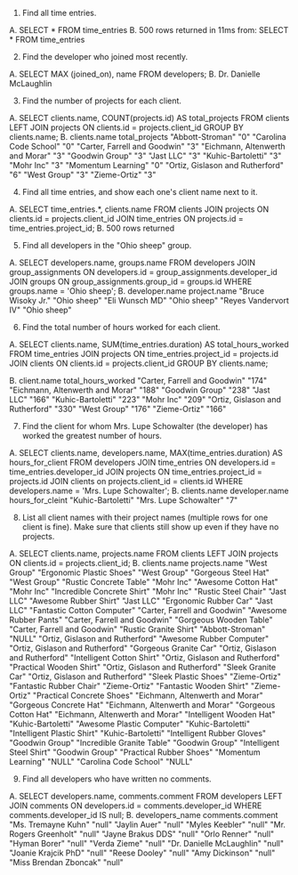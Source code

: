 1. Find all time entries.

  A. SELECT *
     FROM time_entries
  B. 500 rows returned in 11ms from: SELECT *
     FROM time_entries

2. Find the developer who joined most recently.

  A. SELECT MAX (joined_on), name
     FROM developers;
  B. Dr. Danielle McLaughlin

3. Find the number of projects for each client.

  A. SELECT clients.name,
     COUNT(projects.id) AS total_projects
     FROM clients LEFT JOIN projects 
     ON clients.id = projects.client_id 
     GROUP BY clients.name;
  B.  clients.name    total_projects
     "Abbott-Stroman"	"0"
     "Carolina Code School"	"0"
     "Carter, Farrell and Goodwin"	"3"
     "Eichmann, Altenwerth and Morar"	"3"
     "Goodwin Group"	"3"
     "Jast LLC"	"3"
     "Kuhic-Bartoletti"	"3"
     "Mohr Inc"	"3"
     "Momentum Learning"	"0"
     "Ortiz, Gislason and Rutherford"	"6"
     "West Group"	"3"
     "Zieme-Ortiz"	"3"

4. Find all time entries, and show each one's client name next to it.

  A. SELECT time_entries.*, clients.name
     FROM clients 
     JOIN projects ON clients.id = projects.client_id
     JOIN time_entries ON projects.id = time_entries.project_id;
  B. 500 rows returned

5. Find all developers in the "Ohio sheep" group.

  A. SELECT developers.name, groups.name
     FROM developers
     JOIN group_assignments ON developers.id = group_assignments.developer_id
     JOIN groups ON group_assignments.group_id = groups.id
     WHERE groups.name = 'Ohio sheep';
  B.  developer.name     project.name
    "Bruce Wisoky Jr."	"Ohio sheep"
    "Eli Wunsch MD"	"Ohio sheep"
    "Reyes Vandervort IV"	"Ohio sheep"

6. Find the total number of hours worked for each client.

  A. SELECT clients.name, SUM(time_entries.duration) AS total_hours_worked
     FROM time_entries 
     JOIN projects ON time_entries.project_id = projects.id
     JOIN clients ON clients.id = projects.client_id
     GROUP BY clients.name;

  B.    client.name            total_hours_worked
     "Carter, Farrell and Goodwin"	"174"
     "Eichmann, Altenwerth and Morar"	"188"
     "Goodwin Group"	"238"
     "Jast LLC"	"166"
     "Kuhic-Bartoletti"	"223"
     "Mohr Inc"	"209"
     "Ortiz, Gislason and Rutherford"	"330"
     "West Group"	"176"
     "Zieme-Ortiz"	"166"

7. Find the client for whom Mrs. Lupe Schowalter (the developer) has worked the greatest number of hours.

  A. SELECT clients.name, developers.name, MAX(time_entries.duration) AS hours_for_client
     FROM developers 
     JOIN time_entries ON developers.id = time_entries.developer_id
     JOIN projects ON time_entries.project_id = projects.id 
     JOIN clients on projects.client_id = clients.id
     WHERE developers.name = 'Mrs. Lupe Schowalter';
  B.      clients.name       developer.name         hours_for_cleint
      "Kuhic-Bartoletti"	"Mrs. Lupe Schowalter"         "7"

8. List all client names with their project names (multiple rows for one client is fine). Make sure that        clients still show up even if they have no projects.

  A. SELECT clients.name, projects.name
     FROM clients
     LEFT JOIN projects ON clients.id = projects.client_id;
  B.    clients.name         projects.name
      "West Group"	"Ergonomic Plastic Shoes"
      "West Group"	"Gorgeous Steel Hat"
      "West Group"	"Rustic Concrete Table"
      "Mohr Inc"	"Awesome Cotton Hat"
      "Mohr Inc"	"Incredible Concrete Shirt"
      "Mohr Inc"	"Rustic Steel Chair"
      "Jast LLC"	"Awesome Rubber Shirt"
      "Jast LLC"	"Ergonomic Rubber Car"
      "Jast LLC"	"Fantastic Cotton Computer"
      "Carter, Farrell and Goodwin"	"Awesome Rubber Pants"
      "Carter, Farrell and Goodwin"	"Gorgeous Wooden Table"
      "Carter, Farrell and Goodwin"	"Rustic Granite Shirt"
      "Abbott-Stroman"	"NULL"
      "Ortiz, Gislason and Rutherford"	"Awesome Rubber Computer"
      "Ortiz, Gislason and Rutherford"	"Gorgeous Granite Car"
      "Ortiz, Gislason and Rutherford"	"Intelligent Cotton Shirt"
      "Ortiz, Gislason and Rutherford"	"Practical Wooden Shirt"
      "Ortiz, Gislason and Rutherford"	"Sleek Granite Car"
      "Ortiz, Gislason and Rutherford"	"Sleek Plastic Shoes"
      "Zieme-Ortiz"	"Fantastic Rubber Chair"
      "Zieme-Ortiz"	"Fantastic Wooden Shirt"
      "Zieme-Ortiz"	"Practical Concrete Shoes"
      "Eichmann, Altenwerth and Morar"	"Gorgeous Concrete Hat"
      "Eichmann, Altenwerth and Morar"	"Gorgeous Cotton Hat"
      "Eichmann, Altenwerth and Morar"	"Intelligent Wooden Hat"
      "Kuhic-Bartoletti"	"Awesome Plastic Computer"
      "Kuhic-Bartoletti"	"Intelligent Plastic Shirt"
      "Kuhic-Bartoletti"	"Intelligent Rubber Gloves"
      "Goodwin Group"	"Incredible Granite Table"
      "Goodwin Group"	"Intelligent Steel Shirt"
      "Goodwin Group"	"Practical Rubber Shoes"
      "Momentum Learning"	"NULL"
      "Carolina Code School"	"NULL"

9. Find all developers who have written no comments.

  A. SELECT developers.name, comments.comment
     FROM developers 
     LEFT JOIN  comments ON developers.id = comments.developer_id
     WHERE comments.developer_id IS null;
  B.      developers_name   comments.comment
      "Ms. Tremayne Kuhn"	          "null"
      "Jaylin Auer"	                "null"
      "Myles Keebler"	              "null"
      "Mr. Rogers Greenholt"	      "null"
      "Jayne Brakus DDS"	          "null"
      "Orlo Renner"	                "null"
      "Hyman Borer"	                "null"
      "Verda Zieme"	                "null"
      "Dr. Danielle McLaughlin"	    "null"
      "Joanie Krajcik PhD"	        "null"
      "Reese Dooley"	              "null"
      "Amy Dickinson"	              "null"
      "Miss Brendan Zboncak"	      "null"